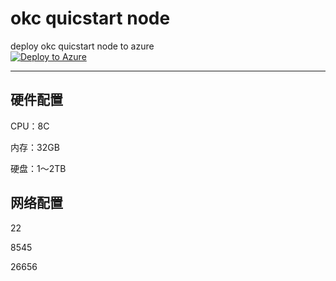 # okc quicstart node

deploy okc quicstart node to azure <br>
[![Deploy to Azure](https://aka.ms/deploytoazurebutton)](https%3A%2F%2Fraw.githubusercontent.com%2F0xMSDN%2Fbuidl-4okc%2Fmain%2Ftemplate.json)

---

## 硬件配置

CPU：8C

内存：32GB

硬盘：1～2TB

## 网络配置

22

8545

26656